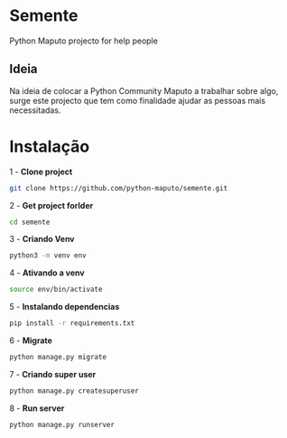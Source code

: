 # Semente
Python Maputo projecto for help people

## Ideia
Na ideia de colocar a Python Community Maputo a trabalhar sobre algo, surge este projecto que tem como finalidade ajudar as pessoas mais necessitadas.


# Instalação

1 - **Clone project**

```bash
git clone https://github.com/python-maputo/semente.git
```

2 - **Get project forlder**

```bash
cd semente
```

3 - **Criando Venv**

```bash
python3 -m venv env
```

4 - **Ativando a venv**

```bash
source env/bin/activate
```

5 - **Instalando dependencias**

```bash
pip install -r requirements.txt
```

6 - **Migrate**

```bash
python manage.py migrate
```

7 - **Criando super user**

```bash
python manage.py createsuperuser
```

8 - **Run server**

```bash
python manage.py runserver
```


